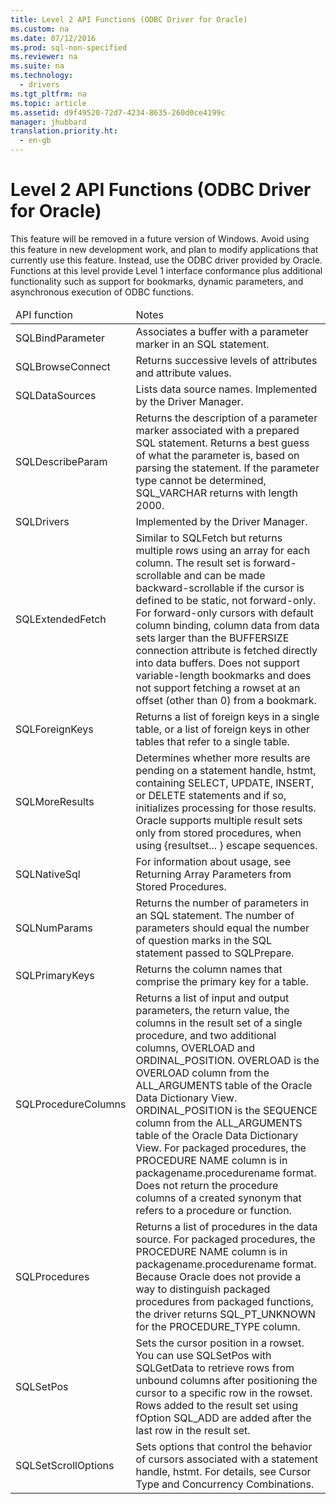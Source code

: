 ```yaml
---
title: Level 2 API Functions (ODBC Driver for Oracle)
ms.custom: na
ms.date: 07/12/2016
ms.prod: sql-non-specified
ms.reviewer: na
ms.suite: na
ms.technology: 
  - drivers
ms.tgt_pltfrm: na
ms.topic: article
ms.assetid: d9f49520-72d7-4234-8635-260d0ce4199c
manager: jhubbard
translation.priority.ht: 
  - en-gb
---
```

# Level 2 API Functions (ODBC Driver for Oracle)
<?xml version="1.0" encoding="utf-8"?>
<developerConceptualDocument xmlns="http://ddue.schemas.microsoft.com/authoring/2003/5" xmlns:xlink="http://www.w3.org/1999/xlink" xmlns:xsi="http://www.w3.org/2001/XMLSchema-instance" xsi:schemaLocation="http://ddue.schemas.microsoft.com/authoring/2003/5 http://dduestorage.blob.core.windows.net/ddueschema/developer.xsd">
  <introduction>
    <alert class="important">
      <para>This feature will be removed in a future version of Windows. Avoid using this feature in new development work, and plan to modify applications that currently use this feature. Instead, use the ODBC driver provided by Oracle.</para>
    </alert>
    <para>Functions at this level provide Level 1 interface conformance plus additional functionality such as support for bookmarks, dynamic parameters, and asynchronous execution of ODBC functions.</para>
    <table xmlns:caps="http://schemas.microsoft.com/build/caps/2013/11">
      <thead>
        <tr>
          <TD>
            <para>API function</para>
          </TD>
          <TD>
            <para>Notes</para>
          </TD>
        </tr>
      </thead>
      <tbody>
        <tr>
          <TD>
            <para>
              <legacyBold>SQLBindParameter</legacyBold>
            </para>
          </TD>
          <TD>
            <para>Associates a buffer with a parameter marker in an SQL statement. </para>
          </TD>
        </tr>
        <tr>
          <TD>
            <para>
              <legacyBold>SQLBrowseConnect</legacyBold>
            </para>
          </TD>
          <TD>
            <para>Returns successive levels of attributes and attribute values.</para>
          </TD>
        </tr>
        <tr>
          <TD>
            <para>
              <legacyBold>SQLDataSources</legacyBold>
            </para>
          </TD>
          <TD>
            <para>Lists data source names. Implemented by the Driver Manager.</para>
          </TD>
        </tr>
        <tr>
          <TD>
            <para>
              <legacyBold>SQLDescribeParam</legacyBold>
            </para>
          </TD>
          <TD>
            <para>Returns the description of a parameter marker associated with a prepared SQL statement.</para>
            <para>Returns a best guess of what the parameter is, based on parsing the statement. If the parameter type cannot be determined, SQL_VARCHAR returns with length 2000.</para>
          </TD>
        </tr>
        <tr>
          <TD>
            <para>
              <legacyBold>SQLDrivers</legacyBold>
            </para>
          </TD>
          <TD>
            <para>Implemented by the Driver Manager.</para>
          </TD>
        </tr>
        <tr>
          <TD>
            <para>
              <legacyBold>SQLExtendedFetch</legacyBold>
            </para>
          </TD>
          <TD>
            <para>Similar to <legacyBold>SQLFetch</legacyBold> but returns multiple rows using an array for each column. The result set is forward-scrollable and can be made backward-scrollable if the cursor is defined to be static, not forward-only. For forward-only cursors with default column binding, column data from data sets larger than the BUFFERSIZE connection attribute is fetched directly into data buffers. Does not support variable-length bookmarks and does not support fetching a rowset at an offset (other than 0) from a bookmark.</para>
          </TD>
        </tr>
        <tr>
          <TD>
            <para>
              <legacyBold>SQLForeignKeys</legacyBold>
            </para>
          </TD>
          <TD>
            <para>Returns a list of foreign keys in a single table, or a list of foreign keys in other tables that refer to a single table.</para>
          </TD>
        </tr>
        <tr>
          <TD>
            <para>
              <legacyBold>SQLMoreResults</legacyBold>
            </para>
          </TD>
          <TD>
            <para>Determines whether more results are pending on a statement handle, hstmt, containing SELECT, UPDATE, INSERT, or DELETE statements and if so, initializes processing for those results.</para>
            <para>Oracle supports multiple result sets only from stored procedures, when using {resultset... } escape sequences.</para>
          </TD>
        </tr>
        <tr>
          <TD>
            <para>
              <legacyBold>SQLNativeSql</legacyBold>
            </para>
          </TD>
          <TD>
            <para>For information about usage, see <legacyLink xlink:href="2018069b-da5d-4cee-a971-991897d4f7b5">Returning Array Parameters from Stored Procedures</legacyLink>.</para>
          </TD>
        </tr>
        <tr>
          <TD>
            <para>
              <legacyBold>SQLNumParams</legacyBold>
            </para>
          </TD>
          <TD>
            <para>Returns the number of parameters in an SQL statement. The number of parameters should equal the number of question marks in the SQL statement passed to <legacyBold>SQLPrepare</legacyBold>.</para>
          </TD>
        </tr>
        <tr>
          <TD>
            <para>
              <legacyBold>SQLPrimaryKeys</legacyBold>
            </para>
          </TD>
          <TD>
            <para>Returns the column names that comprise the primary key for a table. </para>
          </TD>
        </tr>
        <tr>
          <TD>
            <para>
              <legacyBold>SQLProcedureColumns</legacyBold>
            </para>
          </TD>
          <TD>
            <para>Returns a list of input and output parameters, the return value, the columns in the result set of a single procedure, and two additional columns, OVERLOAD and ORDINAL_POSITION. OVERLOAD is the OVERLOAD column from the ALL_ARGUMENTS table of the Oracle Data Dictionary View. ORDINAL_POSITION is the SEQUENCE column from the ALL_ARGUMENTS table of the Oracle Data Dictionary View. For packaged procedures, the PROCEDURE NAME column is in <legacyItalic>packagename.procedurename</legacyItalic> format. Does not return the procedure columns of a created synonym that refers to a procedure or function.</para>
          </TD>
        </tr>
        <tr>
          <TD>
            <para>
              <legacyBold>SQLProcedures</legacyBold>
            </para>
          </TD>
          <TD>
            <para>Returns a list of procedures in the data source. For packaged procedures, the PROCEDURE NAME column is in <legacyItalic>packagename.procedurename</legacyItalic> format.</para>
            <para>Because Oracle does not provide a way to distinguish packaged procedures from packaged functions, the driver returns SQL_PT_UNKNOWN for the PROCEDURE_TYPE column.</para>
          </TD>
        </tr>
        <tr>
          <TD>
            <para>
              <legacyBold>SQLSetPos</legacyBold>
            </para>
          </TD>
          <TD>
            <para>Sets the cursor position in a rowset. You can use <legacyBold>SQLSetPos</legacyBold> with <legacyBold>SQLGetData</legacyBold> to retrieve rows from unbound columns after positioning the cursor to a specific row in the rowset. Rows added to the result set using <legacyItalic>fOption</legacyItalic> SQL_ADD are added after the last row in the result set.</para>
          </TD>
        </tr>
        <tr>
          <TD>
            <para>
              <legacyBold>SQLSetScrollOptions</legacyBold>
            </para>
          </TD>
          <TD>
            <para>Sets options that control the behavior of cursors associated with a statement handle, hstmt. For details, see <legacyLink xlink:href="db63d610-f86f-4029-9d66-fed616c8a818">Cursor Type and Concurrency Combinations</legacyLink>.</para>
          </TD>
        </tr>
      </tbody>
    </table>
  </introduction>
  <relatedTopics />
</developerConceptualDocument>